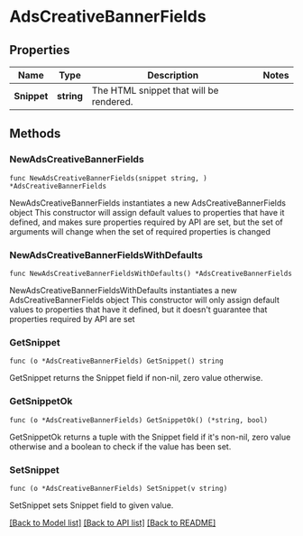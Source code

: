# AdsCreativeBannerFields

## Properties

Name | Type | Description | Notes
------------ | ------------- | ------------- | -------------
**Snippet** | **string** | The HTML snippet that will be rendered. | 

## Methods

### NewAdsCreativeBannerFields

`func NewAdsCreativeBannerFields(snippet string, ) *AdsCreativeBannerFields`

NewAdsCreativeBannerFields instantiates a new AdsCreativeBannerFields object
This constructor will assign default values to properties that have it defined,
and makes sure properties required by API are set, but the set of arguments
will change when the set of required properties is changed

### NewAdsCreativeBannerFieldsWithDefaults

`func NewAdsCreativeBannerFieldsWithDefaults() *AdsCreativeBannerFields`

NewAdsCreativeBannerFieldsWithDefaults instantiates a new AdsCreativeBannerFields object
This constructor will only assign default values to properties that have it defined,
but it doesn't guarantee that properties required by API are set

### GetSnippet

`func (o *AdsCreativeBannerFields) GetSnippet() string`

GetSnippet returns the Snippet field if non-nil, zero value otherwise.

### GetSnippetOk

`func (o *AdsCreativeBannerFields) GetSnippetOk() (*string, bool)`

GetSnippetOk returns a tuple with the Snippet field if it's non-nil, zero value otherwise
and a boolean to check if the value has been set.

### SetSnippet

`func (o *AdsCreativeBannerFields) SetSnippet(v string)`

SetSnippet sets Snippet field to given value.



[[Back to Model list]](../README.md#documentation-for-models) [[Back to API list]](../README.md#documentation-for-api-endpoints) [[Back to README]](../README.md)


